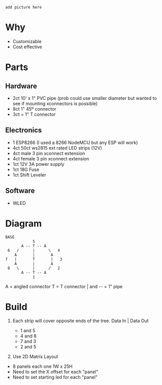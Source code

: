 `add picture here`

# Why
- Customizable
- Cost effective

# Parts
## Hardware
- 2ct 10' x 1" PVC pipe (prob could use smaller diameter but wanted to see if mounting xconnectors is possible)
- 8ct 1" 45º connector
- 3ct = 1" T connector

## Electronics
- 1 ESP8266 (I used a 8266 NodeMCU but any ESP will work)
- 4ct 50ct ws2815 ext rated LED strips (12V)
- 4ct male 3 pin xconnect extension
- 4ct female 3 pin xconnect extension
- 1ct 12V 3A power supply
- 1ct 18G Fuse
- 1ct Shift Leveler

## Software
- WLED

# Diagram
```
BASE
            5
       A -- T -- A
 6   /      |      \   4
    A       |       A
7   |       T       |   3
    A       |       A
 8   \      |      /   2
       A -- T -- A
            1
```
A = angled connector
T = T connector
| and -- = 1" pipe

# Build
1. Each strip will cover opposite ends of the tree.
   Data In | Data Out
   - 1 and 5 
   - 4 and 8
   - 7 and 3
   - 2 and 5

2. Use 2D Matrix Layout
 - 8 panels each one 1W x 25H
 - Need to set the X offset for each "panel"
 - Need to set starting led for each "panel"



